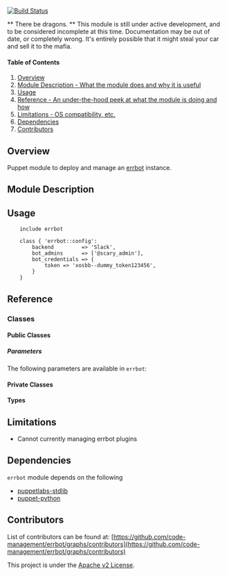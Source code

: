 [![Build
Status](https://travis-ci.org/code-management/errbot.svg?branch=master)](https://travis-ci.org/code-management/errbot)

** There be dragons. **
This module is still under active development, and to be considered incomplete at this time. 
Documentation may be out of date, or completely wrong.
It's entirely possible that it might steal your car and sell it to the mafia.

#### Table of Contents

1. [Overview](#overview)
2. [Module Description - What the module does and why it is useful](#module-description)
3. [Usage](#usage)
4. [Reference - An under-the-hood peek at what the module is doing and how](#reference)
5. [Limitations - OS compatibility, etc.](#limitations)
6. [Dependencies](#dependencies)
7. [Contributors](#contributors)

## Overview

Puppet module to deploy and manage an [errbot](https://github.com/errbotio/errbot/) instance.

## Module Description



## Usage

```
    include errbot

    class { 'errbot::config':
        backend         => 'Slack',
        bot_admins      => ['@scary_admin'],
        bot_credentials => {
            token => 'xosbb--dummy_token123456',   
        }
    }
```

## Reference

### Classes

#### Public Classes


##### Parameters
The following parameters are available in `errbot`:


#### Private Classes

#### Types


## Limitations
* Cannot currently managing errbot plugins

## Dependencies
`errbot` module depends on the following

* [puppetlabs-stdlib](https://github.com/puppetlabs/puppetlabs-stdlib)
* [puppet-python](https://github.com/stankevich/puppet-python)

## Contributors

List of contributors can be found at: [https://github.com/code-management/errbot/graphs/contributors](https://github.com/code-management/errbot/graphs/contributors)

This project is under the [Apache v2 License](https://github.com/code-management/errbot/blob/master/LICENSE).
